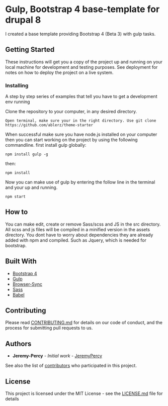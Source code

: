 # Gulp, Bootstrap 4 base-template for drupal 8

I created a base template providing Bootstrap 4 (Beta 3) with gulp tasks.

## Getting Started

These instructions will get you a copy of the project up and running on your local machine for development and testing purposes. See deployment for notes on how to deploy the project on a live system.

### Installing

A step by step series of examples that tell you have to get a development env running

Clone the repository to your computer, in any desired directory.

```
Open terminal, make sure your in the right directory. Use git clone https://github.com/ablerz/theme-starter
```

When successful make sure you have node.js installed on your computer then you can start working on the project by using the following commandline.
first install gulp globally:
```
npm install gulp -g
```
then:
```
npm install
```

Now you can make use of gulp by entering the follow line in the terminal and your up and running.

```
npm start
```

## How to
 You can make edit, create or remove Sass/scss and JS in the src directory. All scss and js files will be compiled in a minified version in the assets directory.
 You dont have to worry about dependencies they are already added with npm and compiled. Such as Jquery, which is needed for bootstrap. 


## Built With

* [Bootstrap 4](https://getbootstrap.com) 
* [Gulp](https://gulpfile.org)
* [Browser-Sync](https://www.browsersync.io) 
* [Sass](http://sass-lang.com) 
* [Babel](https://babeljs.io)

## Contributing

Please read [CONTRIBUTING.md](https://gist.github.com/PurpleBooth/b24679402957c63ec426) for details on our code of conduct, and the process for submitting pull requests to us.

## Authors

* **Jeremy-Percy** - *Initial work* - [JeremyPercy](https://github.com/JeremyPercy)

See also the list of [contributors](https://github.com/your/project/contributors) who participated in this project.

## License

This project is licensed under the MIT License - see the [LICENSE.md](LICENSE.md) file for details

